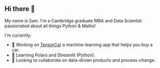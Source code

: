 ## Hi there 👋

My name is Sam. I'm a Cambridge graduate MBA and Data Scientist passionated about all things Python & Maths!

I'm currently: 
- 🔭 Working on [TensorCar](https://tensorcar.streamlit.app/) a machine-learning app that helps you buy a car.
- 🌱 Learning Polars and Streamlit (Python).
- 👯 Looking to collaborate on data-driven products and process-change.


<!--
**sam-math/sam-math** is a ✨ _special_ ✨ repository because its `README.md` (this file) appears on your GitHub profile.

Here are some ideas to get you started:

- 🔭 I’m currently working on ...
- 🌱 I’m currently learning ...
- 👯 I’m looking to collaborate on ...
- 🤔 I’m looking for help with ...
- 💬 Ask me about ...
- 📫 How to reach me: ...
- 😄 Pronouns: ...
- ⚡ Fun fact: ...
-->

